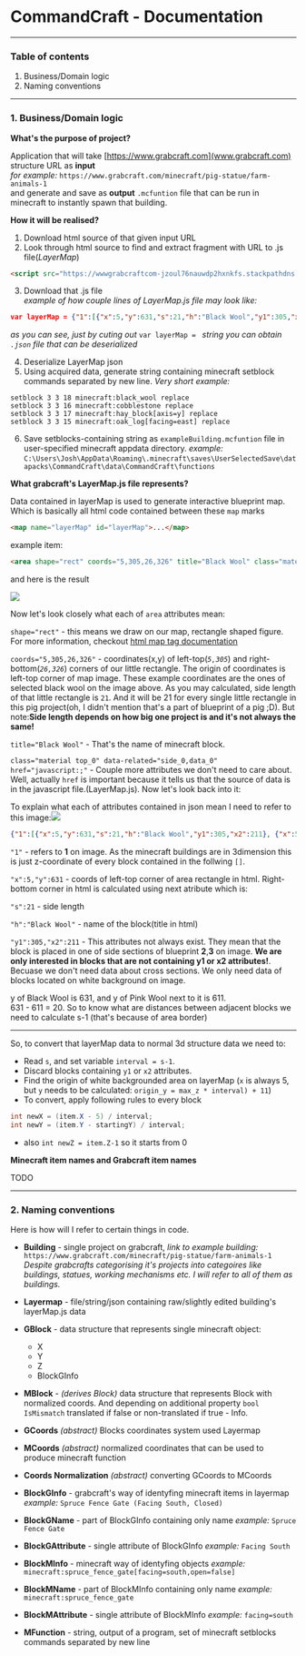 # CommandCraft - Documentation
----------------
### Table of contents
1. Business/Domain logic
2. Naming conventions

-----------------

### 1. Business/Domain logic

**What's the purpose of project?**


Application that will take [https://www.grabcraft.com](www.grabcraft.com) structure URL as **input**   
*for example:* ```https://www.grabcraft.com/minecraft/pig-statue/farm-animals-1```  
and generate and save as **output** ```.mcfuntion``` file  that can be run in minecraft to instantly spawn that building.

**How it will be realised?**

1. Download html source of that given input URL
2. Look through html source to find and extract fragment with URL to .js file(*LayerMap*)  
```html
<script src="https://wwwgrabcraftcom-jzoul76nauwdp2hxnkfs.stackpathdns.com/js/LayerMap/LayerMap_35.js"></script>     
```
3. Download that .js file  
_example of how couple lines of LayerMap.js file may look like:_
```json
var layerMap = {"1":[{"x":5,"y":631,"s":21,"h":"Black Wool","y1":305,"x2":211},{"x":5,"y":611,"s":21,"h":"Pink Wool","x2":211},{"x":5,"y":591,"s":21,"h":"Pink Wool","x2":211},{"x":5,"y":571,"s":21,"h":"Black Wool","x2":211},
```
  *as you can see, just by cuting out* ```var layerMap = ``` *string you can obtain ```.json``` file that can be deserialized*

4. Deserialize LayerMap json
5. Using acquired data, generate string containing minecraft setblock commands separated by new line. *Very short example:*  
```
setblock 3 3 18 minecraft:black_wool replace
setblock 3 3 16 minecraft:cobblestone replace
setblock 3 3 17 minecraft:hay_block[axis=y] replace
setblock 3 3 15 minecraft:oak_log[facing=east] replace
```

6. Save setblocks-containing string as ```exampleBuilding.mcfuntion``` file in user-specified minecraft appdata directory. *example:* ```C:\Users\Josh\AppData\Roaming\.minecraft\saves\UserSelectedSave\datapacks\CommandCraft\data\CommandCraft\functions```

**What grabcraft's LayerMap.js file represents?**

Data contained in layerMap is used to generate interactive blueprint map. Which is basically all html code contained between these ```map``` marks
```html
<map name="layerMap" id="layerMap">...</map>
```

example item:
```html
<area shape="rect" coords="5,305,26,326" title="Black Wool" class="material top_0" data-related="side_0,data_0" href="javascript:;">
```
and here is the result

![](https://i.ibb.co/9Hh0D3N/abc2.png)


Now let's look closely what each of ```area``` attributes mean:

```shape="rect"``` - this means we draw on our map, rectangle shaped figure. For more information, checkout [html map tag documentation](https://www.w3schools.com/tags/tag_map.asp)

```coords="5,305,26,326"``` - coordinates(x,y) of left-top(*```5,305```*) and right-bottom(*```26,326```*) corners of our little rectangle. The origin of coordinates is left-top corner of map image. These example coordinates are the ones of selected black wool on the image above. As you may calculated, side length of that little rectangle is ```21```. And it will be 21 for every single little rectangle in this pig project(oh, I didn't mention that's a part of blueprint of a pig ;D). But note:**Side length depends on how big one project is and it's not always the same!**

```title="Black Wool"``` - That's the name of minecraft block.

```class="material top_0" data-related="side_0,data_0" href="javascript:;"``` - Couple more attributes we don't need to care about. Well, actually ```href``` is important because it tells us that the source of data is in the javascript file.(LayerMap.js). Now let's look back into it:


To explain what each of attributes contained in json mean I need to refer to this image:![](https://i.ibb.co/s3rKwT4/abc.png)

```json
{"1":[{"x":5,"y":631,"s":21,"h":"Black Wool","y1":305,"x2":211}, {"x":5,"y":611,"s":21,"h":"Pink Wool","x2":211}
```
```"1"``` - refers to **1** on image. As the minecraft buildings are in 3dimension this is just z-coordinate of every block contained in the follwing ```[]```.  

```"x":5,"y":631``` - coords of left-top corner of area rectangle in html. Right-bottom corner in html is calculated using next atribute which is:

```"s":21``` - side length

```"h":"Black Wool"``` - name of the block(title in html)

```"y1":305,"x2":211``` - This attributes not always exist. They mean that the block is placed in one of side sections of blueprint **2**,**3** on image. **We are only interested in blocks that are not containing y1 or x2 attributes!**. Becuase we don't need data about cross sections. We only need data of blocks located on white background on image.

y of Black Wool is 631, and y of Pink Wool next to it is 611.  
631 - 611 = 20. So to know what are distances between adjacent blocks we need to calculate s-1 (that's because of area border)


-------------
So, to convert that layerMap data to normal 3d structure data we need to:
* Read ```s```, and set variable ```interval = s-1```.
* Discard blocks containing ```y1``` or ```x2``` attributes.
* Find the origin of white backgrounded area on layerMap
(```x``` is always 5, but ```y``` needs to be calculated: ```origin_y = max_z * interval) + 11```)
* To convert, apply following rules to every block
```csharp
int newX = (item.X - 5) / interval;
int newY = (item.Y - startingY) / interval;
```
* also ```int newZ = item.Z-1``` so it starts from 0

**Minecraft item names and Grabcraft item names**

TODO

-------------------------------

### 2. Naming conventions

Here is how will I refer to certain things in code.

* **Building** - single project on grabcraft, *link to example building:* ```https://www.grabcraft.com/minecraft/pig-statue/farm-animals-1``` _Despite grabcrafts categorising it's projects into categoires like buildings, statues, working mechanisms etc. I will refer to all of them as buildings._

* **Layermap** - file/string/json containing raw/slightly edited building's layerMap.js data

* **GBlock** - data structure that represents single minecraft object:
  * X
  * Y
  * Z
  * BlockGInfo

* **MBlock** - _(derives Block)_ data structure that represents Block with normalized coords. And depending on additional property ```bool IsMismatch``` translated if false or non-translated if true - Info.

* **GCoords** _(abstract)_ Blocks coordinates system used Layermap

* **MCoords** _(abstract)_ normalized coordinates that can be used to produce minecraft function

* **Coords Normalization** _(abstract)_ converting GCoords to MCoords

* **BlockGInfo** - grabcraft's way of identyfing minecraft items in layermap *example:* ```Spruce Fence Gate (Facing South, Closed)```

* **BlockGName** - part of BlockGInfo containing only name *example:* ```Spruce Fence Gate```

* **BlockGAttribute** - single attribute of BlockGInfo *example:* ```Facing South```

* **BlockMInfo** - minecraft way of identyfing objects *example:* ```minecraft:spruce_fence_gate[facing=south,open=false]```

* **BlockMName** - part of BlockMInfo containing only name *example:* ```minecraft:spruce_fence_gate```

* **BlockMAttribute** - single attribute of BlockMInfo *example:* ```facing=south```

* **MFunction** - string, output of a program, set of minecraft setblocks commands separated by new line

